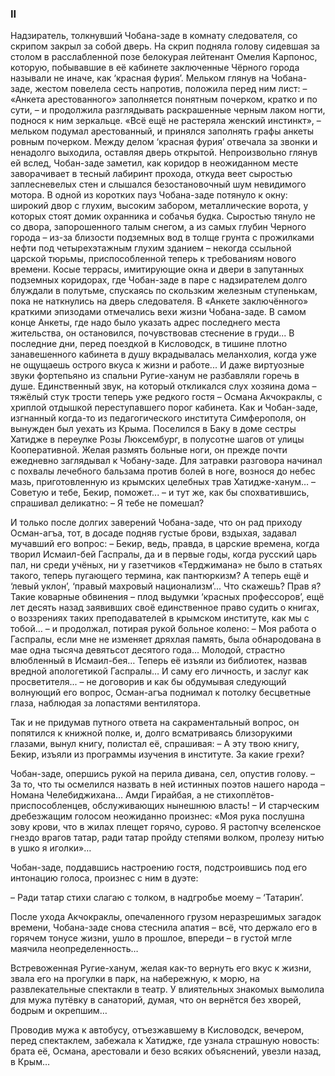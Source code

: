 ### II

Надзиратель, толкнувший Чобана-заде в комнату следователя, со скрипом закрыл за собой дверь. 
На скрип подняла голову сидевшая за столом в расслабленной позе белокурая лейтенант Омелия Карпонос, которую, побывавшие в её кабинете заключенные Чёрного города называли не иначе, как ‘красная фурия’. Мельком глянув на Чобана-заде, жестом повелела сесть напротив, положила перед ним лист: 
– «Анкета арестованного» заполняется понятным почерком, кратко и по сути, – и продолжила разглядывать раскрашенные черным лаком ногти, поднося к ним зеркальце. 
«Всё ещё не растеряла женский инстинкт», – мельком подумал арестованный, и принялся заполнять графы анкеты ровным почерком. 
Между делом ‘красная фурия’ отвечала за звонки и ненадолго выходила, оставляя дверь открытой. 
Непроизвольно глянув ей вслед, Чобан-заде заметил, как коридор в неожиданном месте заворачивает в тесный лабиринт прохода, откуда веет сыростью заплесневелых стен и слышался безостановочный шум невидимого мотора. 
В одной из коротких пауз Чобана-заде потянуло к окну: широкий двор с глухим, высоким забором, металлические ворота, у которых стоят домик охранника и собачья будка. 
Сыростью тянуло не со двора, запорошенного талым снегом, а из самых глубин Черного города – из-за близости подземных вод в толще грунта с прожилками нефти под четырехэтажным глухим зданием – некогда ссыльной царской тюрьмы, приспособленной теперь к требованиям нового времени. 
Косые террасы, имитирующие окна и двери в запутанных подземных коридорах, где Чобан-заде в паре с надзирателем долго блуждали в полутьме, спускаясь по скользким железным ступенькам, пока не наткнулись на дверь следователя. 
В «Анкете заключённого» краткими эпизодами отмечались вехи жизни Чобана-заде.
В самом конце Анкеты, где надо было указать адрес последнего места жительства, он остановился, почувствовав стеснение в груди...
В последние дни, перед поездкой в Кисловодск, в тишине плотно занавешенного кабинета в душу вкрадывалась меланхолия, когда уже не ощущаешь острого вкуса к жизни и работе...
И даже виртуозные звуки фортепьяно из спальни Ругие-ханум не разбавляли горечь в душе.
Единственный звук, на который откликался слух хозяина дома – тяжёлый стук трости теперь уже редкого гостя – Османа Акчокраклы, с хриплой отдышкой переступавшего порог кабинета.
Как и Чобан-заде, изгнанный когда-то из педагогического института Симферополя, он вынужден был уехать из Крыма.
Поселился в Баку в доме сестры Хатидже в переулке Розы Люксембург, в полусотне шагов от улицы Кооперативной.
Желая размять больные ноги, он прежде почти ежедневно заглядывал к Чобану-заде.
Для затравки разговора начинал с похвалы лечебного бальзама против болей в ноге, вознося до небес мазь, приготовленную из крымских целебных трав Хатидже-ханум… 
– Советую и тебе, Бекир, поможет... – и тут же, как бы спохватившись, спрашивал деликатно: – Я тебе не помешал?

И только после долгих заверений Чобана-заде, что он рад приходу Осман-агъа, тот, в досаде подняв густые брови, вздыхая, задавал мучавший его вопрос: 
– Бекир, ведь, правда, в царские времена, когда творил Исмаил-бей Гаспралы, да и в первые годы, когда русский царь пал, ни среди учёных, ни у газетчиков «Терджимана» не было в статьях такого, теперь пугающего термина, как пантюркизм?
А теперь ещё и ‘левый уклон’, ‘правый махровый национализм’...
Что скажешь?
Прав я?
Такие коварные обвинения – плод выдумки ‘красных профессоров’, ещё лет десять назад заявивших своё единственное право судить о книгах, о воззрениях таких преподавателей в крымском институте, как мы с тобой… – и продолжал, потирая рукой больное колено: – Моя работа о Гаспралы, если мне не изменяет дряхлая память, была обнародована в мае одна тысяча девятьсот десятого года...
Молодой, страстно влюбленный в Исмаил-бея…
Теперь её изъяли из библиотек, назвав вредной апологетикой Гаспралы…
И саму его личность, и заслуг как просветителя... – не договорив и как бы обдумывая следующий волнующий его вопрос, Осман-агъа поднимал к потолку бесцветные глаза, наблюдая за лопастями вентилятора.

Так и не придумав путного ответа на сакраментальный вопрос, он попятился к книжной полке, и, долго всматриваясь близорукими глазами, вынул книгу, полистал её, спрашивая: 
– А эту твою книгу, Бекир, изъяли из программы изучения в институте.
За какие грехи?

Чобан-заде, опершись рукой на перила дивана, сел, опустив голову. 
– За то, что ты осмелился назвать в ней истинных поэтов нашего народа – Номана Челебиджихана…
Амди Гирайбая, а не стихоплётов-приспособленцев, обслуживающих нынешнюю власть! – И старческим дребезжащим голосом неожиданно произнес: «Моя рука послушна зову крови, что в жилах плещет горячо, сурово.
Я растопчу вселенское гнездо врагов татар, ради татар пройду степями волком, пролезу нитью в ушко я иголки»…

Чобан-заде, поддавшись настроению гостя, подстроившись под его интонацию голоса, произнес с ним в дуэте:

– Ради татар стихи слагаю с толком, в надгробье моему – ‘Татарин’.

После ухода Акчокраклы, опечаленного грузом неразрешимых загадок времени, Чобана-заде снова стеснила апатия – всё, что держало его в горячем тонусе жизни, ушло в прошлое, впереди – в густой мгле маячила неопределенность…

Встревоженная Ругие-ханум, желая как-то вернуть его вкус к жизни, звала его на прогулки в парк, на набережную, к морю, на развлекательные спектакли в театр.
У влиятельных знакомых вымолила для мужа путёвку в санаторий, думая, что он вернётся без хворей, бодрым и окрепшим…

Проводив мужа к автобусу, отъезжавшему в Кисловодск, вечером, перед спектаклем, забежала к Хатидже, где узнала страшную новость: брата её, Османа, арестовали и безо всяких объяснений, увезли назад, в Крым…
